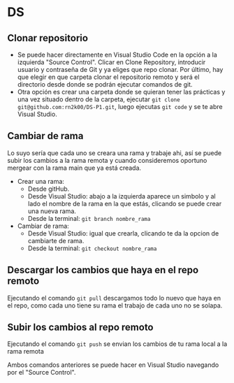 # DS

## Clonar repositorio
- Se puede hacer directamente en Visual Studio Code en la opción a la izquierda "Source Control". Clicar en Clone Repository, introducir usuario y contraseña de Git y ya eliges que repo clonar. Por último, hay que elegir en que carpeta clonar el repositorio remoto y será el directorio desde donde se podrán ejecutar comandos de git.
- Otra opción es crear una carpeta donde se quieran tener las prácticas y una vez situado dentro de la carpeta, ejecutar `git clone git@github.com:rn2k00/DS-P1.git`, luego ejecutas `git code` y se te abre Visual Studio.

## Cambiar de rama
Lo suyo sería que cada uno se creara una rama y trabaje ahi, así se puede subir los cambios a la rama remota y cuando consideremos oportuno mergear con la rama main que ya está creada. 
- Crear una rama:
  - Desde gitHub.
  - Desde Visual Studio: abajo a la izquierda aparece un simbolo y al lado el nombre de la rama en la que estás, clicando se puede crear una nueva rama.
  - Desde la terminal: `git branch nombre_rama`
- Cambiar de rama:
  - Desde Visual Studio: igual que crearla, clicando te da la opcion de cambiarte de rama.
  - Desde la terminal: `git checkout nombre_rama`
 
## Descargar los cambios que haya en el repo remoto
Ejecutando el comando `git pull` descargamos todo lo nuevo que haya en el repo, como cada uno tiene su rama el trabajo de cada uno no se solapa.

## Subir los cambios al repo remoto
Ejecutando el comando `git push` se envian los cambios de tu rama local a la rama remota 

Ambos comandos anteriores se puede hacer en Visual Studio navegando por el "Source Control".
